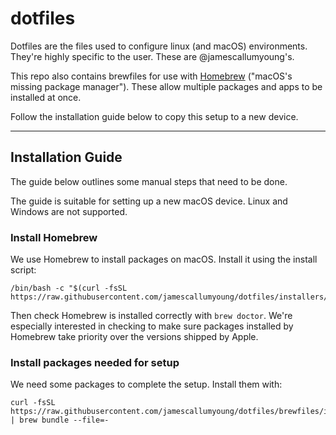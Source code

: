 # dotfiles

Dotfiles are the files used to configure linux (and macOS) environments.
They're highly specific to the user. These are @jamescallumyoung's.

This repo also contains brewfiles for use with [Homebrew](https://brew.sh/) ("macOS's missing package manager").
These allow multiple packages and apps to be installed at once.

Follow the installation guide below to copy this setup to a new device.

---

## Installation Guide

The guide below outlines some manual steps that need to be done.

The guide is suitable for setting up a new macOS device. Linux and Windows are not supported.

### Install Homebrew

We use Homebrew to install packages on macOS. Install it using the install script:

````shell
/bin/bash -c "$(curl -fsSL https://raw.githubusercontent.com/jamescallumyoung/dotfiles/installers/brew.install.sh)"
````

Then check Homebrew is installed correctly with `brew doctor`.
We're especially interested in checking to make sure packages installed by Homebrew take priority over the versions shipped by Apple.

### Install packages needed for setup

We need some packages to complete the setup. Install them with:

```
curl -fsSL https://raw.githubusercontent.com/jamescallumyoung/dotfiles/brewfiles/initial.brewfile | brew bundle --file=-
```
